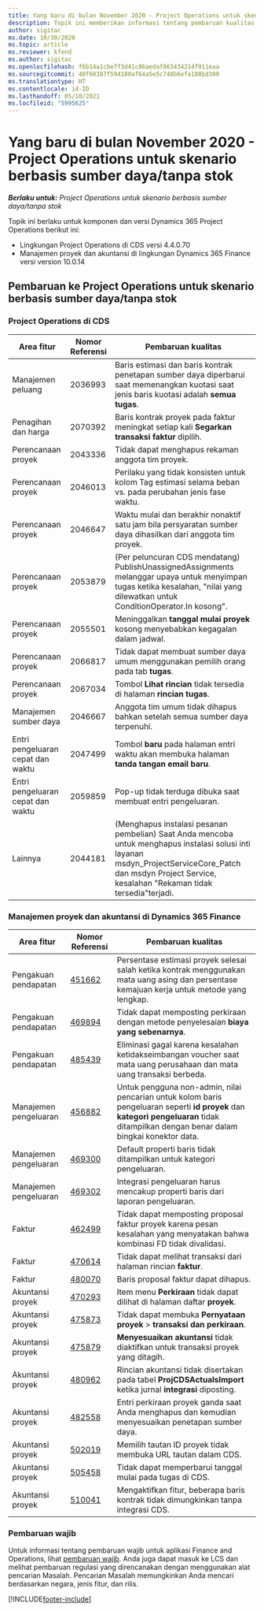 ```yaml
---
title: Yang baru di bulan November 2020 - Project Operations untuk skenario berbasis sumber daya/tanpa stok
description: Topik ini memberikan informasi tentang pembaruan kualitas yang tersedia pada rilis November 2020 penyebaran Project Operations Lite untuk skenario berbasis sumber daya/non-stok.
author: sigitac
ms.date: 10/30/2020
ms.topic: article
ms.reviewer: kfend
ms.author: sigitac
ms.openlocfilehash: f6b14a1cbe7f3d41c86aedaf863434214f911eaa
ms.sourcegitcommit: 40f68387f594180af64a5e5c748b6efa188bd300
ms.translationtype: HT
ms.contentlocale: id-ID
ms.lasthandoff: 05/10/2021
ms.locfileid: "5995625"
---
```

# <a name="whats-new-november-2020---project-operations-for-resourcenon-stocked-based-scenarios"></a>Yang baru di bulan November 2020 - Project Operations untuk skenario berbasis sumber daya/tanpa stok

_**Berlaku untuk:** Project Operations untuk skenario berbasis sumber daya/tanpa stok_

Topik ini berlaku untuk komponen dan versi Dynamics 365 Project Operations berikut ini:

- Lingkungan Project Operations di CDS versi 4.4.0.70
- Manajemen proyek dan akuntansi di lingkungan Dynamics 365 Finance versi version 10.0.14

## <a name="updates-to-project-operations-for-resource-non-stocked-based-scenarios"></a>Pembaruan ke Project Operations untuk skenario berbasis sumber daya/tanpa stok

### <a name="project-operations-on-cds"></a>Project Operations di CDS

| Area fitur                 | Nomor Referensi | Pembaruan kualitas                                                                                                                                                                    |
|------------------------------|------------------|-----------------------------------------------------------------------------------------------------------------------------------------------------------------------------------|
|   Manajemen peluang       | 2036993          | Baris estimasi dan baris kontrak penetapan sumber daya diperbarui saat memenangkan kuotasi saat jenis baris kuotasi adalah **semua tugas**.                                                 |
| Penagihan dan harga          | 2070392          | Baris kontrak proyek pada faktur meningkat setiap kali **Segarkan transaksi faktur** dipilih.                                                                         |
| Perencanaan proyek             | 2043336          | Tidak dapat menghapus rekaman anggota tim proyek.                                                                                                                                  |
| Perencanaan proyek             | 2046013          | Perilaku yang tidak konsisten untuk kolom Tag estimasi selama beban vs. pada perubahan jenis fase waktu.                                                                                   |
| Perencanaan proyek             | 2046647          | Waktu mulai dan berakhir nonaktif satu jam bila persyaratan sumber daya dihasilkan dari anggota tim proyek.                                                                      |
| Perencanaan proyek             | 2053879          | (Per peluncuran CDS mendatang) PublishUnassignedAssignments melanggar upaya untuk menyimpan tugas ketika kesalahan, "nilai yang dilewatkan untuk ConditionOperator.In kosong".                       |
| Perencanaan proyek             | 2055501          | Meninggalkan **tanggal mulai proyek** kosong menyebabkan kegagalan dalam jadwal.                                                                                                      |
| Perencanaan proyek             | 2066817          | Tidak dapat membuat sumber daya umum menggunakan pemilih orang pada tab **tugas**.                                                                                                   |
| Perencanaan proyek             | 2067034          | Tombol **Lihat rincian** tidak tersedia di halaman **rincian tugas**.                                                                                                       |
| Manajemen sumber daya          | 2046667          | Anggota tim umum tidak dihapus bahkan setelah semua sumber daya terpenuhi.                                                                                                    |
| Entri pengeluaran cepat dan waktu | 2047499          | Tombol **baru** pada halaman entri waktu akan membuka halaman **tanda tangan email baru**.                                                                                               |
| Entri pengeluaran cepat dan waktu | 2059859          | Pop-up tidak terduga dibuka saat membuat entri pengeluaran.                                                                                                                         |
| Lainnya                        | 2044181          | (Menghapus instalasi pesanan pembelian) Saat Anda mencoba untuk menghapus instalasi solusi inti layanan msdyn_ProjectServiceCore_Patch dan msdyn Project Service, kesalahan "Rekaman tidak tersedia"terjadi.  |

### <a name="project-management-and-accounting-in-dynamics-365-finance"></a>Manajemen proyek dan akuntansi di Dynamics 365 Finance

| Area fitur        | Nomor Referensi | Pembaruan kualitas                                                                                                                                                            |
|---------------------|------------------|---------------------------------------------------------------------------------------------------------------------------------------------------------------------------|
| Pengakuan pendapatan | [451662](https://fix.lcs.dynamics.com/Issue/Details/?bugId=451662)           | Persentase estimasi proyek selesai salah ketika kontrak menggunakan mata uang asing dan persentase kemajuan kerja untuk metode yang lengkap.                     |
| Pengakuan pendapatan | [469894](https://fix.lcs.dynamics.com/Issue/Details/?bugId=469894)           | Tidak dapat memposting perkiraan dengan metode penyelesaian **biaya yang sebenarnya**.                                                                                                    |
| Pengakuan pendapatan | [485439](https://fix.lcs.dynamics.com/Issue/Details/?bugId=485439)           | Eliminasi gagal karena kesalahan ketidakseimbangan voucher saat mata uang perusahaan dan mata uang transaksi berbeda.                                              |
| Manajemen pengeluaran  | [456882](https://fix.lcs.dynamics.com/Issue/Details/?bugId=456822)           | Untuk pengguna non-admin, nilai pencarian untuk kolom baris pengeluaran seperti **id proyek** dan **kategori pengeluaran** tidak ditampilkan dengan benar dalam bingkai konektor data. |
| Manajemen pengeluaran  | [469300](https://fix.lcs.dynamics.com/Issue/Details/?bugId=469300)           | Default properti baris tidak ditampilkan untuk kategori pengeluaran.                                                                                                         |
| Manajemen pengeluaran  | [469302](https://fix.lcs.dynamics.com/Issue/Details/?bugId=469302)           | Integrasi pengeluaran harus mencakup properti baris dari laporan pengeluaran.                                                                                             |
| Faktur           | [462499](https://fix.lcs.dynamics.com/Issue/Details/?bugId=462499)           | Tidak dapat memposting proposal faktur proyek karena pesan kesalahan yang menyatakan bahwa kombinasi FD tidak divalidasi.                                                    |
| Faktur           | [470614](https://fix.lcs.dynamics.com/Issue/Details/?bugId=470614)           | Tidak dapat melihat transaksi dari halaman rincian **faktur**.                                                                                                              |
| Faktur           | [480070](https://fix.lcs.dynamics.com/Issue/Details/?bugId=480070)           | Baris proposal faktur dapat dihapus.                                                                                                                                  |
| Akuntansi proyek  | [470293](https://fix.lcs.dynamics.com/Issue/Details/?bugId=470293)           | Item menu **Perkiraan** tidak dapat dilihat di halaman daftar **proyek**.                                                                                                   |
| Akuntansi proyek  | [475873](https://fix.lcs.dynamics.com/Issue/Details/?bugId=475873)           | Tidak dapat membuka **Pernyataan proyek**   > **transaksi dan perkiraan**.                                                                                                       |
| Akuntansi proyek  | [475879](https://fix.lcs.dynamics.com/Issue/Details/?bugId=475879)           | **Menyesuaikan akuntansi** tidak diaktifkan untuk transaksi proyek yang ditagih.                                                                                                  |
| Akuntansi proyek  | [480962](https://fix.lcs.dynamics.com/Issue/Details/?bugId=480962)           | Rincian akuntansi tidak disertakan pada tabel **ProjCDSActualsImport** ketika jurnal **integrasi**   diposting.                                                  |
| Akuntansi proyek  | [482558](https://fix.lcs.dynamics.com/Issue/Details/?bugId=482558)           | Entri perkiraan proyek ganda saat Anda menghapus dan kemudian menyesuaikan penetapan sumber daya.                                                                            |
| Akuntansi proyek  | [502019](https://fix.lcs.dynamics.com/Issue/Details/?bugId=502019)           | Memilih tautan ID proyek tidak membuka URL tautan dalam CDS.                                                                                                         |
| Akuntansi proyek  | [505458](https://fix.lcs.dynamics.com/Issue/Details/?bugId=505458)           | Tidak dapat memperbarui tanggal mulai pada tugas di CDS.                                                                                                                           |
| Akuntansi proyek  | [510041](https://fix.lcs.dynamics.com/Issue/Details/?bugId=510041)           | Mengaktifkan fitur, beberapa baris kontrak tidak dimungkinkan tanpa integrasi CDS.                                                                                   |

### <a name="regulatory-updates"></a>Pembaruan wajib
Untuk informasi tentang pembaruan wajib untuk aplikasi Finance and Operations, lihat [pembaruan wajib](/dynamics365/finance/localizations/regulatory-updates). Anda juga dapat masuk ke LCS dan melihat pembaruan regulasi yang direncanakan dengan menggunakan alat pencarian Masalah. Pencarian Masalah memungkinkan Anda mencari berdasarkan negara, jenis fitur, dan rilis.


[!INCLUDE[footer-include](../includes/footer-banner.md)]